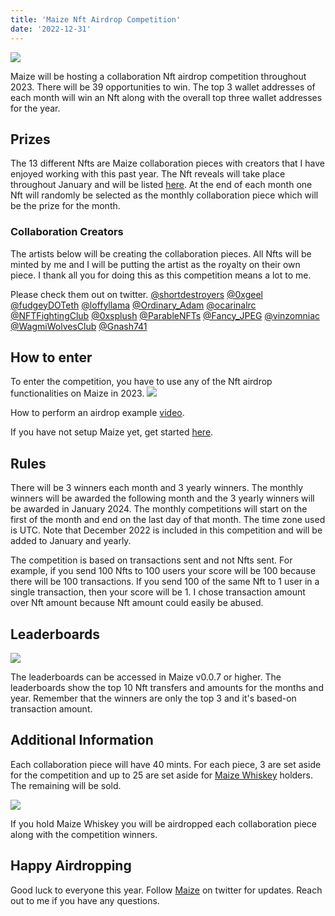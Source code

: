```yaml
---
title: 'Maize Nft Airdrop Competition'
date: '2022-12-31'
---
```

![](/images/AirdropApplicationHeader.png)

Maize will be hosting a collaboration Nft airdrop competition throughout 2023. There will be 39 opportunities to win. The top 3 wallet addresses of each month will win an Nft along with the overall top three wallet addresses for the year.  

## Prizes

The 13 different Nfts are Maize collaboration pieces with creators that I have enjoyed working with this past year. The Nft reveals will take place throughout January and will be listed [here](https://loopexchange.art/collection/maizecollaboration). At the end of each month one Nft will randomly be selected as the monthly collaboration piece which will be the prize for the month. 

### Collaboration Creators
The artists below will be creating the collaboration pieces. All Nfts will be minted by me and I will be putting the artist as the royalty on their own piece. I thank all you for doing this as this competition means a lot to me.

Please check them out on twitter.
[@shortdestroyers](https://twitter.com/shortdestroyers) [@0xgeel](https://twitter.com/0xgeel) [@fudgeyDOTeth](https://twitter.com/fudgeyDOTeth) [@loffyllama](https://twitter.com/loffyllama) [@Ordinary_Adam](https://twitter.com/Ordinary_Adam) [@ocarinalrc](https://twitter.com/ocarinalrc) [@NFTFightingClub](https://twitter.com/NFTFightingClub) [@0xsplush](https://twitter.com/0xsplush) [@ParableNFTs](https://twitter.com/ParableNFTs) [@Fancy_JPEG](https://twitter.com/Fancy_JPEG) [@vinzomniac](https://twitter.com/vinzomniac) [@WagmiWolvesClub](https://twitter.com/WagmiWolvesClub) [@Gnash741](https://twitter.com/Gnash741)

## How to enter

To enter the competition, you have to use any of the Nft airdrop functionalities on Maize in 2023. 
![](/images/NftAirdropFunctionality.png)

How to perform an airdrop example [video](https://www.youtube.com/watch?v=tsKZYBKJ-j0).

If you have not setup Maize yet, get started [here](https://cobmin.io/posts/Maize).


## Rules

There will be 3 winners each month and 3 yearly winners. The monthly winners will be awarded the following month and the 3 yearly winners will be awarded in January 2024. The monthly competitions will start on the first of the month and end on the last day of that month. The time zone used is UTC. Note that December 2022 is included in this competition and will be added to January and yearly.

The competition is based on transactions sent and not Nfts sent. For example, if you send 100 Nfts to 100 users your score will be 100 because there will be 100 transactions. If you send 100 of the same Nft to 1 user in a single transaction, then your score will be 1. I chose transaction amount over Nft amount because Nft amount could easily be abused.

## Leaderboards

![](/images/MaizeLeaderboards.png)

The leaderboards can be accessed in Maize v0.0.7 or higher. The leaderboards show the top 10 Nft transfers and amounts for the months and year. Remember that the winners are only the top 3 and it's based-on transaction amount.

## Additional Information

Each collaboration piece will have 40 mints. For each piece, 3 are set aside for the competition and up to 25 are set aside for [Maize Whiskey](https://loopexchange.art/collection/maizeorigin/item/0xe21a22643014393cf9cea349674bd47056ddd6c3da2a7f30a9f870e9feb45135) holders. The remaining will be sold. 

![](/images/MaizeWhiskey.JPG)

If you hold Maize Whiskey you will be airdropped each collaboration piece along with the competition winners.

## Happy Airdropping

Good luck to everyone this year. Follow [Maize](https://twitter.com/maize_capp) on twitter for updates. Reach out to me if you have any questions. 



